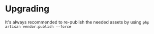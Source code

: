 # Upgrading

It's always recommended to re-publish the needed assets by using `php artisan vendor:publish --force`
